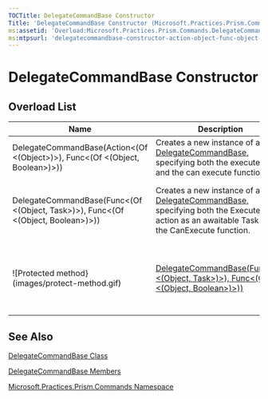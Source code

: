 ```yaml
---
TOCTitle: DelegateCommandBase Constructor
Title: 'DelegateCommandBase Constructor (Microsoft.Practices.Prism.Commands)'
ms:assetid: 'Overload:Microsoft.Practices.Prism.Commands.DelegateCommandBase.\#ctor'
ms:mtpsurl: 'delegatecommandbase-constructor-action-object-func-object-boolean-mspp-commands.md'
---
```

# DelegateCommandBase Constructor

## Overload List

<table>
<thead>
<tr class="header">
<th>Name</th>
<th>Description</th>
</tr>
</thead>
<tbody>
<tr class="odd">
<td>DelegateCommandBase(Action<(Of <(Object>)>), Func<(Of <(Object, Boolean>)>))</td>
<td>Creates a new instance of a <a href="delegatecommandbase-class-mspp-commands.md">DelegateCommandBase,</a> specifying both the execute action and the can execute function.</td>
</tr>
<tr class="even">
<td>DelegateCommandBase(Func<(Of <(Object, Task>)>), Func<(Of <(Object, Boolean>)>))</td>
<td>Creates a new instance of a <a href="delegatecommandbase-class-mspp-commands.md">DelegateCommandBase,</a> specifying both the Execute action as an awaitable Task and the CanExecute function.</td>

<td>![Protected method}(images/protect-method.gif)</td>
<td><a href="https://msdn.microsoft.com/library/microsoft.practices.prism.commands.delegatecommandbase.">DelegateCommandBase(Action&lt;(Of &lt;(Object&gt;)&gt;), Func&lt;(Of &lt;(Object, Boolean&gt;)&gt;))</a></td>
<td><div class="summary">
Creates a new instance of a <a href="https://msdn.microsoft.com/library/microsoft.practices.prism.commands.delegatecommandbase">DelegateCommandBase</a>, specifying both the execute action and the can execute function.
</div></td>
</tr>
<tr class="even">
<td>![Protected method}(images/protect-method.gif)</td>
<td><a href="https://msdn.microsoft.com/library/microsoft.practices.prism.commands.delegatecommandbase.">DelegateCommandBase(Func&lt;(Of &lt;(Object, Task&gt;)&gt;), Func&lt;(Of &lt;(Object, Boolean&gt;)&gt;))</a></td>
<td><div class="summary">
Creates a new instance of a <a href="https://msdn.microsoft.com/library/microsoft.practices.prism.commands.delegatecommandbase">DelegateCommandBase</a>, specifying both the Execute action as an awaitable Task and the CanExecute function.
</div></td>
</tr>
</tbody>
</table>

## See Also

[DelegateCommandBase Class](delegatecommandbase-class-mspp-commands)

[DelegateCommandBase Members](delegatecommandbase-members-mspp-commands)

[Microsoft.Practices.Prism.Commands Namespace](mspp-commands-namespace)
